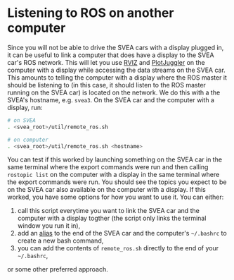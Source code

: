 # Listening to ROS on another computer

Since you will not be able to drive the SVEA cars with a display plugged in, it
can be useful to link a computer that does have a display to the SVEA car's ROS
network. This will let you use [RVIZ](http://wiki.ros.org/rviz) and
[PlotJuggler](http://wiki.ros.org/plotjuggler) on the computer with a display
while accessing the data streams on the SVEA car. This amounts to telling the
computer with a display where the ROS master it should be listening to (in this
case, it should listen to the ROS master running on the SVEA car) is located on
the network. We do this with a the SVEA's hostname, e.g. `svea3`. On the SVEA
car and the computer with a display, run:

```bash
# on SVEA
. <svea_root>/util/remote_ros.sh

# on computer
. <svea_root>/util/remote_ros.sh <hostname>
```

You can test if this worked by launching something on the SVEA car in the same terminal where the export commands were run and then calling ```rostopic list``` on the computer with a display in the same terminal where the export commands were run. You should see the topics you expect to be on the SVEA car also available on the computer with a display. If this worked, you have some options for how you want to use it. You can either:
1. call this script everytime you want to link the SVEA car and the computer with a display togther (the script only links the terminal window you run it in),
2. add an [alias](https://mijingo.com/blog/creating-bash-aliases) to the end of the SVEA car and the computer's ```~/.bashrc``` to create a new bash command,
3. you can add the contents of ```remote_ros.sh``` directly to the end of your ```~/.bashrc```,

or some other preferred approach.
